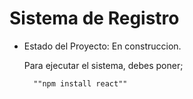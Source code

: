 <h1> Sistema de Registro</h1>

- Estado del Proyecto: En construccion.

  Para ejecutar el sistema, debes poner;

        ""npm install react""
